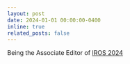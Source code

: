 ```yaml
---
layout: post
date: 2024-01-01 00:00:00-0400
inline: true
related_posts: false
---
```


Being the Associate Editor of <a href="https://iros2024-abudhabi.org/">IROS 2024</a>